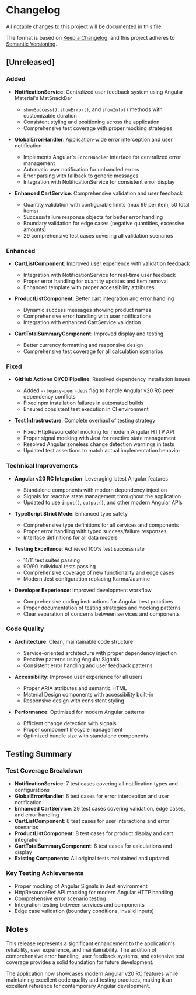 # Changelog

All notable changes to this project will be documented in this file.

The format is based on [Keep a Changelog](https://keepachangelog.com/en/1.0.0/),
and this project adheres to [Semantic Versioning](https://semver.org/spec/v2.0.0.html).

## [Unreleased]

### Added
- **NotificationService**: Centralized user feedback system using Angular Material's MatSnackBar
  - `showSuccess()`, `showError()`, and `showInfo()` methods with customizable duration
  - Consistent styling and positioning across the application
  - Comprehensive test coverage with proper mocking strategies

- **GlobalErrorHandler**: Application-wide error interception and user notification
  - Implements Angular's `ErrorHandler` interface for centralized error management
  - Automatic user notification for unhandled errors
  - Error parsing with fallback to generic messages
  - Integration with NotificationService for consistent error display

- **Enhanced CartService**: Comprehensive validation and user feedback
  - Quantity validation with configurable limits (max 99 per item, 50 total items)
  - Success/failure response objects for better error handling
  - Boundary validation for edge cases (negative quantities, excessive amounts)
  - 29 comprehensive test cases covering all validation scenarios

### Enhanced
- **CartListComponent**: Improved user experience with validation feedback
  - Integration with NotificationService for real-time user feedback
  - Proper error handling for quantity updates and item removal
  - Enhanced template with proper accessibility attributes

- **ProductListComponent**: Better cart integration and error handling
  - Dynamic success messages showing product names
  - Comprehensive error handling with user notifications
  - Integration with enhanced CartService validation

- **CartTotalSummaryComponent**: Improved display and testing
  - Better currency formatting and responsive design
  - Comprehensive test coverage for all calculation scenarios

### Fixed
- **GitHub Actions CI/CD Pipeline**: Resolved dependency installation issues
  - Added `--legacy-peer-deps` flag to handle Angular v20 RC peer dependency conflicts
  - Fixed npm installation failures in automated builds
  - Ensured consistent test execution in CI environment

- **Test Infrastructure**: Complete overhaul of testing strategy
  - Fixed HttpResourceRef mocking for modern Angular HTTP API
  - Proper signal mocking with Jest for reactive state management
  - Resolved Angular zoneless change detection warnings in tests
  - Updated test assertions to match actual implementation behavior

### Technical Improvements
- **Angular v20 RC Integration**: Leveraging latest Angular features
  - Standalone components with modern dependency injection
  - Signals for reactive state management throughout the application
  - Updated to use `input()`, `output()`, and other modern Angular APIs

- **TypeScript Strict Mode**: Enhanced type safety
  - Comprehensive type definitions for all services and components
  - Proper error handling with typed success/failure responses
  - Interface definitions for all data models

- **Testing Excellence**: Achieved 100% test success rate
  - 11/11 test suites passing
  - 90/90 individual tests passing
  - Comprehensive coverage of new functionality and edge cases
  - Modern Jest configuration replacing Karma/Jasmine

- **Developer Experience**: Improved development workflow
  - Comprehensive coding instructions for Angular best practices
  - Proper documentation of testing strategies and mocking patterns
  - Clear separation of concerns between services and components

### Code Quality
- **Architecture**: Clean, maintainable code structure
  - Service-oriented architecture with proper dependency injection
  - Reactive patterns using Angular Signals
  - Consistent error handling and user feedback patterns

- **Accessibility**: Improved user experience for all users
  - Proper ARIA attributes and semantic HTML
  - Material Design components with accessibility built-in
  - Responsive design with consistent styling

- **Performance**: Optimized for modern Angular patterns
  - Efficient change detection with signals
  - Proper component lifecycle management
  - Optimized bundle size with standalone components

## Testing Summary

### Test Coverage Breakdown
- **NotificationService**: 7 test cases covering all notification types and configurations
- **GlobalErrorHandler**: 6 test cases for error interception and user notification
- **Enhanced CartService**: 29 test cases covering validation, edge cases, and error handling
- **CartListComponent**: 8 test cases for user interactions and error scenarios
- **ProductListComponent**: 8 test cases for product display and cart integration
- **CartTotalSummaryComponent**: 6 test cases for calculations and display
- **Existing Components**: All original tests maintained and updated

### Key Testing Achievements
- Proper mocking of Angular Signals in Jest environment
- HttpResourceRef API mocking for modern Angular HTTP handling
- Comprehensive error scenario testing
- Integration testing between services and components
- Edge case validation (boundary conditions, invalid inputs)

## Notes

This release represents a significant enhancement to the application's reliability, user experience, and maintainability. The addition of comprehensive error handling, user feedback systems, and extensive test coverage provides a solid foundation for future development.

The application now showcases modern Angular v20 RC features while maintaining excellent code quality and testing practices, making it an excellent reference for contemporary Angular development.
